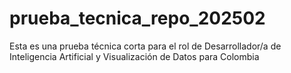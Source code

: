 # prueba_tecnica_repo_202502
Esta es una prueba técnica corta para el rol de Desarrollador/a de Inteligencia Artificial y Visualización de Datos para Colombia
